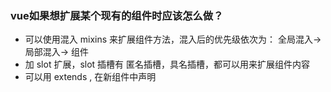 ### vue如果想扩展某个现有的组件时应该怎么做？
- 可以使用混入 mixins 来扩展组件方法，混入后的优先级依次为： 全局混入-> 局部混入-> 组件
- 加 slot 扩展，slot 插槽有 匿名插槽，具名插槽，都可以用来扩展组件内容
- 可以用 extends , 在新组件中声明
